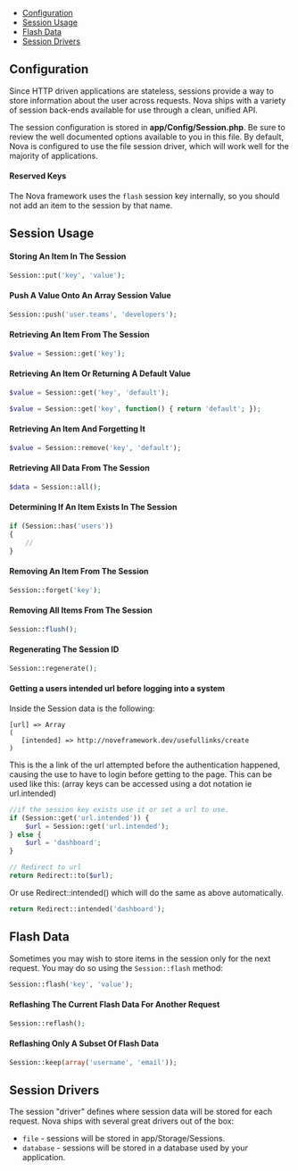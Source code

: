 - [Configuration](#configuration)
- [Session Usage](#session-usage)
- [Flash Data](#flash-data)
- [Session Drivers](#session-drivers)

## Configuration

Since HTTP driven applications are stateless, sessions provide a way to store information about the user across requests. Nova ships with a variety of session back-ends available for use through a clean, unified API.

The session configuration is stored in **app/Config/Session.php**. Be sure to review the well documented options available to you in this file. By default, Nova is configured to use the file session driver, which will work well for the majority of applications.

#### Reserved Keys

The Nova framework uses the `flash` session key internally, so you should not add an item to the session by that name.

## Session Usage

#### Storing An Item In The Session

```php
Session::put('key', 'value');
```

#### Push A Value Onto An Array Session Value

```php
Session::push('user.teams', 'developers');
```

#### Retrieving An Item From The Session

```php
$value = Session::get('key');
```

#### Retrieving An Item Or Returning A Default Value

```php
$value = Session::get('key', 'default');

$value = Session::get('key', function() { return 'default'; });
```

#### Retrieving An Item And Forgetting It

```php
$value = Session::remove('key', 'default');
```

#### Retrieving All Data From The Session

```php
$data = Session::all();
```

#### Determining If An Item Exists In The Session

```php
if (Session::has('users'))
{
    //
}
```

#### Removing An Item From The Session

```php
Session::forget('key');
```

#### Removing All Items From The Session

```php
Session::flush();
```

#### Regenerating The Session ID

```php
Session::regenerate();
```

#### Getting a users intended url before logging into a system

Inside the Session data is the following:

```
[url] => Array
(
   [intended] => http://noveframework.dev/usefullinks/create
)
```

This is the a link of the url attempted before the authentication happened, causing the use to have to login before getting to the page. This can be used like this: (array keys can be accessed using a dot notation ie url.intended)

```php
//if the session key exists use it or set a url to use.
if (Session::get('url.intended')) {
    $url = Session::get('url.intended');
} else {
    $url = 'dashboard';
}

// Redirect to url
return Redirect::to($url);
```

Or use Redirect::intended() which will do the same as above automatically.

```php
return Redirect::intended('dashboard');
````

## Flash Data

Sometimes you may wish to store items in the session only for the next request. You may do so using the `Session::flash` method:

```php
Session::flash('key', 'value');
```

#### Reflashing The Current Flash Data For Another Request

```php
Session::reflash();
```

#### Reflashing Only A Subset Of Flash Data

```php
Session::keep(array('username', 'email'));
```

## Session Drivers

The session "driver" defines where session data will be stored for each request. Nova ships with several great drivers out of the box:

- `file` - sessions will be stored in app/Storage/Sessions.
- `database` - sessions will be stored in a database used by your application.
